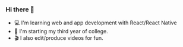 ### Hi there 👋 
- :computer: I'm learning web and app development with React/React Native
- 🏫 I'm starting my third year of college.
- 🎬 I also edit/produce videos for fun.
